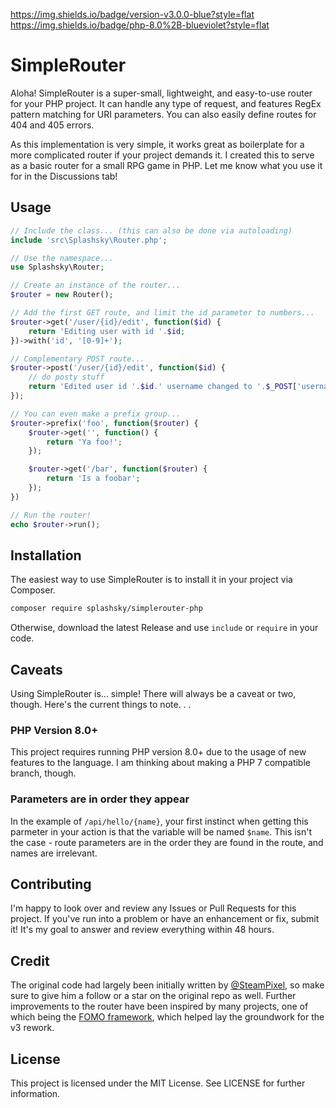 https://img.shields.io/badge/version-v3.0.0-blue?style=flat
https://img.shields.io/badge/php-8.0%2B-blueviolet?style=flat

# SimpleRouter

Aloha! SimpleRouter is a super-small, lightweight, and easy-to-use router for your PHP project. It can handle any type of request, and features RegEx pattern matching for URI parameters. You can also easily define routes for 404 and 405 errors.

As this implementation is very simple, it works great as boilerplate for a more complicated router if your project demands it. I created this to serve as a basic router for a small RPG game in PHP. Let me know what you use it for in the Discussions tab!

## Usage
```php
// Include the class... (this can also be done via autoloading)
include 'src\Splashsky\Router.php';

// Use the namespace...
use Splashsky\Router;

// Create an instance of the router...
$router = new Router();

// Add the first GET route, and limit the id parameter to numbers...
$router->get('/user/{id}/edit', function($id) {
    return 'Editing user with id '.$id;
})->with('id', '[0-9]+');

// Complementary POST route...
$router->post('/user/{id}/edit', function($id) {
    // do posty stuff
    return 'Edited user id '.$id.' username changed to '.$_POST['username'];
});

// You can even make a prefix group...
$router->prefix('foo', function($router) {
    $router->get('', function() {
        return 'Ya foo!';
    });

    $router->get('/bar', function($router) {
        return 'Is a foobar';
    });
})

// Run the router!
echo $router->run();
```

## Installation

The easiest way to use SimpleRouter is to install it in your project via Composer.

```bash
composer require splashsky/simplerouter-php
```

Otherwise, download the latest Release and use `include` or `require` in your code.

## Caveats

Using SimpleRouter is... simple! There will always be a caveat or two, though. Here's the current things to note. . .

### PHP Version 8.0+
This project requires running PHP version 8.0+ due to the usage of new features to the language. I am thinking about making a PHP 7 compatible branch, though.

### Parameters are in order they appear

In the example of `/api/hello/{name}`, your first instinct when getting this parmeter in your action is that the variable will be named `$name`. This isn't the case - route parameters are in the order they are found in the route, and names are irrelevant.

## Contributing

I'm happy to look over and review any Issues or Pull Requests for this project. If you've run into a problem or have an enhancement or fix, submit it! It's my goal to answer and review everything within 48 hours.

## Credit

The original code had largely been initially written by [@SteamPixel](https://github.com/steampixel), so make sure to give him a follow or a star on the original repo as well. Further improvements to the router have been inspired by many projects, one of which being the [FOMO framework](https://github.com/fomo-framework/framework), which helped lay the groundwork for the v3 rework.

## License

This project is licensed under the MIT License. See LICENSE for further information.
